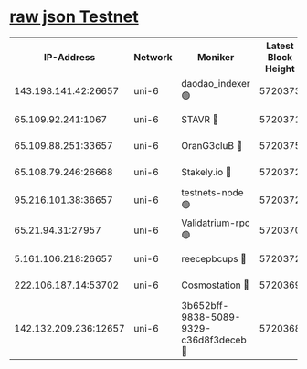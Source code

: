 [raw json Testnet](https://rpc-check.junot.stavr.tech/junot/rpc-junot-result.json)
=


<table><tr><th>IP-Address</th><th>Network</th><th>Moniker</th><th>Latest Block Height</th><th>Earliest Block Height</th><th>Catching Up</th><th>Voting Power</th><th>Scan Time</th></tr><tr><td>143.198.141.42:26657</td><td>uni-6</td><td>daodao_indexer 🟢</td><td>5720373</td><td>1</td><td>False</td><td>0</td><td>2023-12-02T18:14:00.010540490UTC</td></tr><tr><td>65.109.92.241:1067</td><td>uni-6</td><td>STAVR 🔴</td><td>5720371</td><td>1138541</td><td>False</td><td>6042</td><td>2023-12-02T18:13:49.512589546UTC</td></tr><tr><td>65.109.88.251:33657</td><td>uni-6</td><td>OranG3cluB 🔴</td><td>5720375</td><td>1138541</td><td>False</td><td>11</td><td>2023-12-02T18:14:04.493689425UTC</td></tr><tr><td>65.108.79.246:26668</td><td>uni-6</td><td>Stakely.io 🔴</td><td>5720372</td><td>1570872</td><td>False</td><td>1128435</td><td>2023-12-02T18:13:50.420562773UTC</td></tr><tr><td>95.216.101.38:36657</td><td>uni-6</td><td>testnets-node 🟢</td><td>5720372</td><td>1615130</td><td>False</td><td>0</td><td>2023-12-02T18:13:52.877319669UTC</td></tr><tr><td>65.21.94.31:27957</td><td>uni-6</td><td>Validatrium-rpc 🟢</td><td>5720370</td><td>2943363</td><td>False</td><td>0</td><td>2023-12-02T18:13:45.056527091UTC</td></tr><tr><td>5.161.106.218:26657</td><td>uni-6</td><td>reecepbcups 🔴</td><td>5720372</td><td>4468422</td><td>False</td><td>105015</td><td>2023-12-02T18:13:50.117874843UTC</td></tr><tr><td>222.106.187.14:53702</td><td>uni-6</td><td>Cosmostation 🔴</td><td>5720369</td><td>5344501</td><td>False</td><td>110003</td><td>2023-12-02T18:13:42.537558258UTC</td></tr><tr><td>142.132.209.236:12657</td><td>uni-6</td><td>3b652bff-9838-5089-9329-c36d8f3deceb 🔴</td><td>5720368</td><td>5711280</td><td>False</td><td>157563</td><td>2023-12-02T18:13:41.347517430UTC</td></tr></table>
